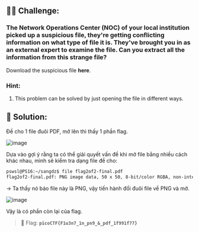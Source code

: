 ## 🕵️‍♂️ Challenge:
### The Network Operations Center (NOC) of your local institution picked up a suspicious file, they're getting conflicting information on what type of file it is. They've brought you in as an external expert to examine the file. Can you extract all the information from this strange file?
Download the suspicious file **here**.
### Hint:
1. This problem can be solved by just opening the file in different ways.
## 📝 Solution:
Đề cho 1 file đuôi PDF, mở lên thì thấy 1 phần flag.  

![image](https://github.com/user-attachments/assets/bf052974-c5fc-4997-b994-ace8a69b1210)

Dựa vào gợi ý rằng ta có thể giải quyết vấn đề khi mở file bằng nhiều cách khác nhau, mình sẽ kiểm tra dạng file đề cho:

```bash
pswsl@PS16:~/sangdz$ file flag2of2-final.pdf
flag2of2-final.pdf: PNG image data, 50 x 50, 8-bit/color RGBA, non-interlaced
```

→ Ta thấy nó báo file này là PNG, vậy tiến hành đổi đuôi file về PNG và mở.  

![image](https://github.com/user-attachments/assets/ce660c49-d92b-4051-b3b4-57716682ae44)

Vậy là có phần còn lại của flag.  

> 🎯 Flag: **`picoCTF{F1u3n7_1n_pn9_&_pdf_1f991f77}`**
